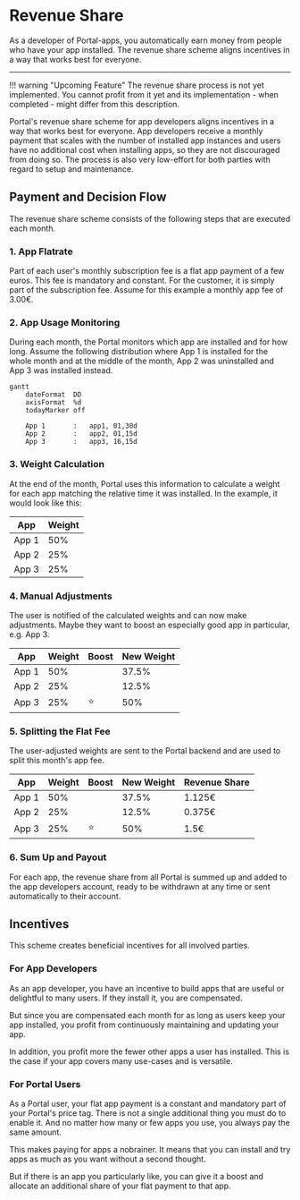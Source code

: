 # Revenue Share

As a developer of Portal-apps, you automatically earn money from people who have your app installed.
The revenue share scheme aligns incentives in a way that works best for everyone.

---

!!! warning "Upcoming Feature"
    The revenue share process is not yet implemented.
    You cannot profit from it yet and its implementation - when completed - might differ from this description.

Portal's revenue share scheme for app developers aligns incentives in a way that works best for everyone.
App developers receive a monthly payment that scales with the number of installed app instances
and users have no additional cost when installing apps, so they are not discouraged from doing so.
The process is also very low-effort for both parties with regard to setup and maintenance.

## Payment and Decision Flow

The revenue share scheme consists of the following steps that are executed each month.

### 1. App Flatrate

Part of each user's monthly subscription fee is a flat app payment of a few euros.
This fee is mandatory and constant.
For the customer, it is simply part of the subscription fee.
Assume for this example a monthly app fee of 3.00€.

### 2. App Usage Monitoring

During each month, the Portal monitors which app are installed and for how long.
Assume the following distribution where App 1 is installed for the whole month
and at the middle of the month, App 2 was uninstalled and App 3 was installed instead.

```mermaid
gantt
    dateFormat  DD
    axisFormat  %d
    todayMarker off
    
    App 1       :   app1, 01,30d
    App 2       :   app2, 01,15d
    App 3       :   app3, 16,15d
```

### 3. Weight Calculation

At the end of the month, Portal uses this information to calculate a weight for each app
matching the relative time it was installed.
In the example, it would look like this:

| App   | Weight |
|-------|--------|
| App 1 | 50%    |
| App 2 | 25%    |
| App 3 | 25%    |

### 4. Manual Adjustments

The user is notified of the calculated weights and can now make adjustments.
Maybe they want to boost an especially good app in particular, e.g. App 3.

| App   | Weight | Boost | New Weight |
|-------|--------|-------|------------|
| App 1 | 50%    |       | 37.5%      |
| App 2 | 25%    |       | 12.5%      |
| App 3 | 25%    | ⭐     | 50%        |

### 5. Splitting the Flat Fee

The user-adjusted weights are sent to the Portal backend and are used to split this month's app fee.

| App   | Weight | Boost | New Weight | Revenue Share |
|-------|--------|-------|------------|---------------|
| App 1 | 50%    |       | 37.5%      | 1.125€        |
| App 2 | 25%    |       | 12.5%      | 0.375€        |
| App 3 | 25%    | ⭐     | 50%        | 1.5€          |

### 6. Sum Up and Payout

For each app, the revenue share from all Portal is summed up and added to the app developers account,
ready to be withdrawn at any time or sent automatically to their account.

## Incentives

This scheme creates beneficial incentives for all involved parties.

### For App Developers

As an app developer, you have an incentive to build apps that are useful or delightful to many users.
If they install it, you are compensated.

But since you are compensated each month for as long as users keep your app installed,
you profit from continuously maintaining and updating your app.

In addition, you profit more the fewer other apps a user has installed.
This is the case if your app covers many use-cases and is versatile.

### For Portal Users

As a Portal user, your flat app payment is a constant and mandatory part of your Portal's price tag.
There is not a single additional thing you must do to enable it.
And no matter how many or few apps you use, you always pay the same amount.

This makes paying for apps a nobrainer.
It means that you can install and try apps as much as you want without a second thought.

But if there is an app you particularly like, you can give it a boost
and allocate an additional share of your flat payment to that app.
